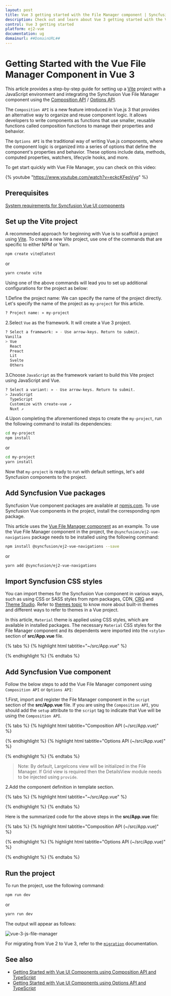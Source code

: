 ```yaml
---
layout: post
title: Vue 3 getting started with the File Manager component | Syncfusion
description: Check out and learn about Vue 3 getting started with the Vue File Manager component of Syncfusion Essential JS 2 and more details.
control: Vue 3 getting started
platform: ej2-vue
documentation: ug
domainurl: ##DomainURL##
---
```


# Getting Started with the Vue File Manager Component in Vue 3

This article provides a step-by-step guide for setting up a [Vite](https://vitejs.dev/) project with a JavaScript environment and integrating the Syncfusion Vue File Manager component using the [Composition API](https://vuejs.org/guide/introduction.html#composition-api) / [Options API](https://vuejs.org/guide/introduction.html#options-api).

The `Composition API` is a new feature introduced in Vue.js 3 that provides an alternative way to organize and reuse component logic. It allows developers to write components as functions that use smaller, reusable functions called composition functions to manage their properties and behavior.

The `Options API` is the traditional way of writing Vue.js components, where the component logic is organized into a series of options that define the component's properties and behavior. These options include data, methods, computed properties, watchers, lifecycle hooks, and more.

To get start quickly with Vue File Manager, you can check on this video:

{% youtube "https://www.youtube.com/watch?v=eckcKFeoVyg" %}


## Prerequisites

[System requirements for Syncfusion Vue UI components](https://ej2.syncfusion.com/vue/documentation/system-requirements/)

## Set up the Vite project

A recommended approach for beginning with Vue is to scaffold a project using [Vite](https://vitejs.dev/). To create a new Vite project, use one of the commands that are specific to either NPM or Yarn.

```bash
npm create vite@latest
```

or

```bash
yarn create vite
```

Using one of the above commands will lead you to set up additional configurations for the project as below:

1.Define the project name: We can specify the name of the project directly. Let's specify the name of the project as `my-project` for this article.

```bash
? Project name: » my-project
```

2.Select `Vue` as the framework. It will create a Vue 3 project.

```bash
? Select a framework: » - Use arrow-keys. Return to submit.
Vanilla
> Vue
  React
  Preact
  Lit
  Svelte
  Others
```

3.Choose `JavaScript` as the framework variant to build this Vite project using JavaScript and Vue.

```bash
? Select a variant: » - Use arrow-keys. Return to submit.
> JavaScript
  TypeScript
  Customize with create-vue ↗
  Nuxt ↗
```

4.Upon completing the aforementioned steps to create the `my-project`, run the following command to install its dependencies:

```bash
cd my-project
npm install
```

or

```bash
cd my-project
yarn install
```

Now that `my-project` is ready to run with default settings, let's add Syncfusion components to the project.

## Add Syncfusion Vue packages

Syncfusion Vue component packages are available at [npmjs.com](https://www.npmjs.com/search?q=ej2-vue). To use Syncfusion Vue components in the project, install the corresponding npm package.

This article uses the [Vue File Manager component](https://www.syncfusion.com/vue-components/vue-file-manager) as an example. To use the Vue File Manager component in the project, the `@syncfusion/ej2-vue-navigations` package needs to be installed using the following command:

```bash
npm install @syncfusion/ej2-vue-navigations --save
```

or

```bash
yarn add @syncfusion/ej2-vue-navigations
```

## Import Syncfusion CSS styles

You can import themes for the Syncfusion Vue component in various ways, such as using CSS or SASS styles from npm packages, CDN, [CRG](https://ej2.syncfusion.com/javascript/documentation/common/custom-resource-generator/) and [Theme Studio](https://ej2.syncfusion.com/vue/documentation/appearance/theme-studio/). Refer to [themes topic](https://ej2.syncfusion.com/vue/documentation/appearance/theme/) to know more about built-in themes and different ways to refer to themes in a Vue project.

In this article, `Material` theme is applied using CSS styles, which are available in installed packages. The necessary `Material` CSS styles for the File Manager component and its dependents were imported into the `<style>` section of **src/App.vue** file.

{% tabs %}
{% highlight html tabtitle="~/src/App.vue" %}

<style>
  @import "../node_modules/@syncfusion/ej2-base/styles/material.css";
  @import "../node_modules/@syncfusion/ej2-icons/styles/material.css";
  @import "../node_modules/@syncfusion/ej2-inputs/styles/material.css";
  @import "../node_modules/@syncfusion/ej2-popups/styles/material.css";
  @import "../node_modules/@syncfusion/ej2-buttons/styles/material.css";
  @import "../node_modules/@syncfusion/ej2-splitbuttons/styles/material.css";
  @import "../node_modules/@syncfusion/ej2-navigations/styles/material.css";
  @import "../node_modules/@syncfusion/ej2-layouts/styles/material.css";
  @import "../node_modules/@syncfusion/ej2-grids/styles/material.css";
  @import "../node_modules/@syncfusion/ej2-vue-filemanager/styles/material.css";
</style>

{% endhighlight %}
{% endtabs %}

## Add Syncfusion Vue component

Follow the below steps to add the Vue File Manager component using `Composition API` or `Options API`:

1.First, import and register the File Manager component in the `script` section of the **src/App.vue** file. If you are using the `Composition API`, you should add the `setup` attribute to the `script` tag to indicate that Vue will be using the `Composition API`.

{% tabs %}
{% highlight html tabtitle="Composition API (~/src/App.vue)" %}

<script setup>
  import { FileManagerComponent as EjsFilemanager, DetailsView, NavigationPane, Toolbar } from "@syncfusion/ej2-vue-filemanager";
</script>

{% endhighlight %}
{% highlight html tabtitle="Options API (~/src/App.vue)" %}

<script>
import { FileManagerComponent, DetailsView, NavigationPane, Toolbar } from "@syncfusion/ej2-vue-filemanager";
//Component registration
export default {
  name: "App",
  components: {
    "ejs-filemanager": FileManagerComponent 
  }
}
</script>

{% endhighlight %}
{% endtabs %}

  >Note: By default, LargeIcons view will be initialized in the File Manager. If Grid view is required then the DetailsView module needs to be injected using `provide`.

2.Add the component definition in template section.

{% tabs %}
{% highlight html tabtitle="~/src/App.vue" %}

<template>
  <ejs-filemanager id="file-manager" :ajaxSettings="ajaxSettings"></ejs-filemanager>
</template>

{% endhighlight %}
{% endtabs %}

Here is the summarized code for the above steps in the **src/App.vue** file:

{% tabs %}
{% highlight html tabtitle="Composition API (~/src/App.vue)" %}

<template>
  <ejs-filemanager id="file-manager" :ajaxSettings="ajaxSettings"></ejs-filemanager>
</template>

<script setup>
  import { FileManagerComponent as EjsFilemanager, DetailsView, NavigationPane, Toolbar } from "@syncfusion/ej2-vue-filemanager";
  import { provide } from "vue";

  const filemanager = [DetailsView, NavigationPane, Toolbar];
  provide('filemanager', filemanager);

  const ajaxSettings = {
    url: "https://ej2-aspcore-service.azurewebsites.net/api/FileManager/FileOperations",
    getImageUrl: "https://ej2-aspcore-service.azurewebsites.net/api/FileManager/GetImage",
    uploadUrl: "https://ej2-aspcore-service.azurewebsites.net/api/FileManager/Upload",
    downloadUrl: "https://ej2-aspcore-service.azurewebsites.net/api/FileManager/Download"
  };
</script>

<style>
  @import "../node_modules/@syncfusion/ej2-base/styles/material.css";
  @import "../node_modules/@syncfusion/ej2-icons/styles/material.css";
  @import "../node_modules/@syncfusion/ej2-inputs/styles/material.css";
  @import "../node_modules/@syncfusion/ej2-popups/styles/material.css";
  @import "../node_modules/@syncfusion/ej2-buttons/styles/material.css";
  @import "../node_modules/@syncfusion/ej2-splitbuttons/styles/material.css";
  @import "../node_modules/@syncfusion/ej2-navigations/styles/material.css";
  @import "../node_modules/@syncfusion/ej2-layouts/styles/material.css";
  @import "../node_modules/@syncfusion/ej2-grids/styles/material.css";
  @import "../node_modules/@syncfusion/ej2-vue-filemanager/styles/material.css";
</style>

{% endhighlight %}
{% highlight html tabtitle="Options API (~/src/App.vue)" %}

<template>
  <ejs-filemanager id="file-manager" :ajaxSettings="ajaxSettings"></ejs-filemanager>
</template>

<script>
import { FileManagerComponent, DetailsView, NavigationPane, Toolbar } from "@syncfusion/ej2-vue-filemanager";
//Component registration
export default {
  name: "App",
  components: {
    "ejs-filemanager": FileManagerComponent
  },
  data() {
    return {
      ajaxSettings:
      {
        url: "https://ej2-aspcore-service.azurewebsites.net/api/FileManager/FileOperations",
        getImageUrl: "https://ej2-aspcore-service.azurewebsites.net/api/FileManager/GetImage",
        uploadUrl: "https://ej2-aspcore-service.azurewebsites.net/api/FileManager/Upload",
        downloadUrl: "https://ej2-aspcore-service.azurewebsites.net/api/FileManager/Download"
      },
    };
  },
  provide: {
    filemanager: [DetailsView, NavigationPane, Toolbar]
  }
}
</script>

<style>
  @import "../node_modules/@syncfusion/ej2-base/styles/material.css";
  @import "../node_modules/@syncfusion/ej2-icons/styles/material.css";
  @import "../node_modules/@syncfusion/ej2-inputs/styles/material.css";
  @import "../node_modules/@syncfusion/ej2-popups/styles/material.css";
  @import "../node_modules/@syncfusion/ej2-buttons/styles/material.css";
  @import "../node_modules/@syncfusion/ej2-splitbuttons/styles/material.css";
  @import "../node_modules/@syncfusion/ej2-navigations/styles/material.css";
  @import "../node_modules/@syncfusion/ej2-layouts/styles/material.css";
  @import "../node_modules/@syncfusion/ej2-grids/styles/material.css";
  @import "../node_modules/@syncfusion/ej2-vue-filemanager/styles/material.css";
</style>

{% endhighlight %}
{% endtabs %}

## Run the project

To run the project, use the following command:

```bash
npm run dev
```

or

```bash
yarn run dev
```

The output will appear as follows:

![vue-3-js-file-manager](./images/vue3-filemanager-demo.PNG)

For migrating from Vue 2 to Vue 3, refer to the [`migration`](https://ej2.syncfusion.com/vue/documentation/getting-started/vue3-tutorial/#migration-from-vue-2-to-vue-3) documentation.

## See also

* [Getting Started with Vue UI Components using Composition API and TypeScript](../getting-started/vue-3-ts-composition.md)
* [Getting Started with Vue UI Components using Options API and TypeScript](../getting-started/vue-3-ts-options.md)